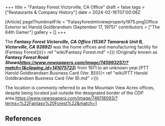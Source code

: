 +++
title = "Fantasy Forest Victorville, CA Office"
draft = false
tags = ["Restaurants & Company History"]
date = 2024-02-16T07:00:08Z

[Article]
pageThumbnailFile = "Fatasyforestmtviewproperty1975.png|Office Exterior w/ Harold Goldbrandsen (September 17, 1975)"
contributors = ["The 64th Gamer"]
gallery = []
+++


The <b><i>Fantasy Forest Victorville, CA Office (15367 Tamarack Unit B, Victorville, CA 92892)</b></i> was the home offices and manufacturing facility for [Fantasy Forest]({{< ref "wiki/Fantasy Forest.md" >}}) (Originally known as <b><i>Fantasy Forest Road Shows<ref>https://www.newspapers.com/image/745993257/?match=1&clipping_id=141075723</ref></b></i>) from 1971 to an unknown year.<ref>[PTT Harold Goldbrandsen Business Card (Ver. B)]({{< ref "wiki/PTT Harold Goldbrandsen Business Card (Ver B).md" >}})</ref>

The location is commonly referred to as the Mountain View Acres offices, despite being located just outside the designated border of the CDP area.<ref name=':0'>https://www.newspapers.com/image/746118093/?terms=%22Fantasy%20Forest%22&match=1</ref>

<h2> References </h2>
